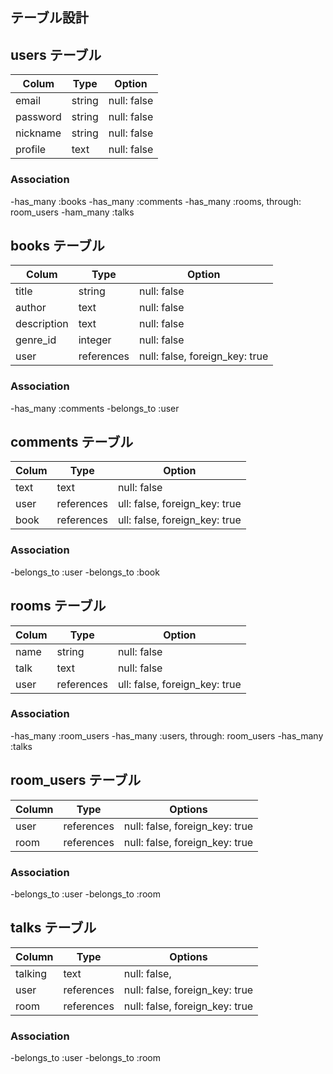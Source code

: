 ## テーブル設計

## users テーブル

| Colum     |  Type     | Option     |
|---------- |-----------| ---------- | 
| email     |  string   | null: false|
| password  |  string   | null: false|
| nickname  |  string   | null: false|
| profile   |  text     | null: false|


### Association
-has_many :books
-has_many :comments
-has_many :rooms, through: room_users
-ham_many :talks


## books テーブル

| Colum       |   Type     | Option                         |
|-------------|------------|------------------------------- | 
| title       |  string    | null: false                    |
| author      |  text      | null: false                    |
| description |  text      | null: false                    |
| genre_id    |  integer   | null: false                    |
| user        |  references| null: false, foreign_key: true |

### Association

-has_many :comments
-belongs_to :user

## comments テーブル

| Colum     |  Type     | Option                          |
|---------- |--------------| -----------------------------| 
| text      |  text        | null: false                  |
| user      |  references  | ull: false, foreign_key: true|
| book      |  references  | ull: false, foreign_key: true|

### Association

-belongs_to :user
-belongs_to :book

## rooms テーブル

| Colum     |  Type     | Option                          |
|---------- |--------------| -----------------------------| 
| name      |  string      | null: false                  |
| talk      |  text        | null: false                  |
| user      |  references  | ull: false, foreign_key: true|

### Association
-has_many :room_users
-has_many :users, through: room_users
-has_many :talks



## room_users テーブル

| Column | Type       | Options                        |
| ------ | ---------- | ------------------------------ |
| user   | references | null: false, foreign_key: true |
| room   | references | null: false, foreign_key: true |

### Association

-belongs_to :user
-belongs_to :room

## talks テーブル

| Column    | Type       | Options                        |
| ------    | ---------- | ------------------------------ |
| talking   | text       | null: false,                   |
| user      | references | null: false, foreign_key: true |
| room      | references | null: false, foreign_key: true |

### Association


-belongs_to :user
-belongs_to :room